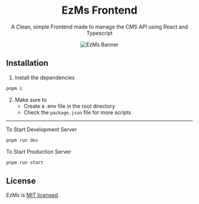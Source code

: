<div align="center">
<h1> EzMs Frontend</h1>
<p> A Clean, simple Frontend made to manage the CMS API using React and Typescript</p>
<p>
<img src="https://repository-images.githubusercontent.com/733384623/1292b76c-542b-46d1-89fb-0e1840f67e50" alt="EzMs Banner" />
</p>

</div>

## Installation

1. Install the dependencies

```bash
pnpm i
```

2. Make sure to
    - Create a .env file in the root directory
    - Check the `package.json` file for more scripts

---
To Start Development Server

```bash
pnpm run dev
```

To Start Production Server

```bash
pnpm run start
```

## License

EzMs is [MIT licensed](LICENSE).
